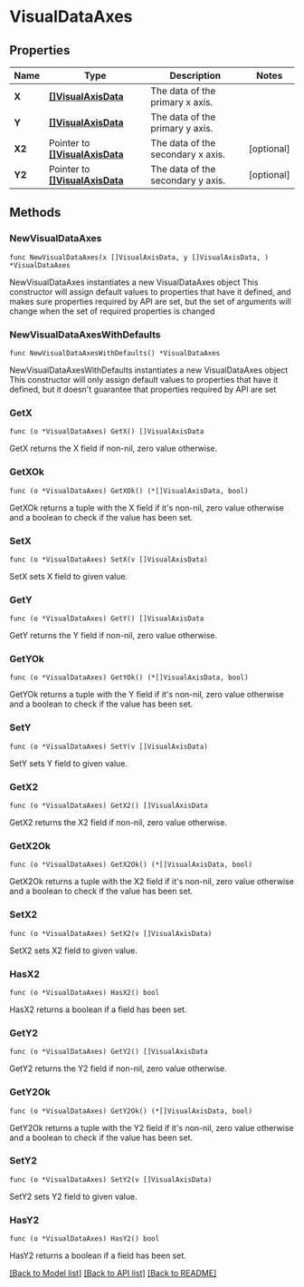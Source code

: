 # VisualDataAxes

## Properties

Name | Type | Description | Notes
------------ | ------------- | ------------- | -------------
**X** | [**[]VisualAxisData**](VisualAxisData.md) | The data of the primary x axis. | 
**Y** | [**[]VisualAxisData**](VisualAxisData.md) | The data of the primary y axis. | 
**X2** | Pointer to [**[]VisualAxisData**](VisualAxisData.md) | The data of the secondary x axis. | [optional] 
**Y2** | Pointer to [**[]VisualAxisData**](VisualAxisData.md) | The data of the secondary y axis. | [optional] 

## Methods

### NewVisualDataAxes

`func NewVisualDataAxes(x []VisualAxisData, y []VisualAxisData, ) *VisualDataAxes`

NewVisualDataAxes instantiates a new VisualDataAxes object
This constructor will assign default values to properties that have it defined,
and makes sure properties required by API are set, but the set of arguments
will change when the set of required properties is changed

### NewVisualDataAxesWithDefaults

`func NewVisualDataAxesWithDefaults() *VisualDataAxes`

NewVisualDataAxesWithDefaults instantiates a new VisualDataAxes object
This constructor will only assign default values to properties that have it defined,
but it doesn't guarantee that properties required by API are set

### GetX

`func (o *VisualDataAxes) GetX() []VisualAxisData`

GetX returns the X field if non-nil, zero value otherwise.

### GetXOk

`func (o *VisualDataAxes) GetXOk() (*[]VisualAxisData, bool)`

GetXOk returns a tuple with the X field if it's non-nil, zero value otherwise
and a boolean to check if the value has been set.

### SetX

`func (o *VisualDataAxes) SetX(v []VisualAxisData)`

SetX sets X field to given value.


### GetY

`func (o *VisualDataAxes) GetY() []VisualAxisData`

GetY returns the Y field if non-nil, zero value otherwise.

### GetYOk

`func (o *VisualDataAxes) GetYOk() (*[]VisualAxisData, bool)`

GetYOk returns a tuple with the Y field if it's non-nil, zero value otherwise
and a boolean to check if the value has been set.

### SetY

`func (o *VisualDataAxes) SetY(v []VisualAxisData)`

SetY sets Y field to given value.


### GetX2

`func (o *VisualDataAxes) GetX2() []VisualAxisData`

GetX2 returns the X2 field if non-nil, zero value otherwise.

### GetX2Ok

`func (o *VisualDataAxes) GetX2Ok() (*[]VisualAxisData, bool)`

GetX2Ok returns a tuple with the X2 field if it's non-nil, zero value otherwise
and a boolean to check if the value has been set.

### SetX2

`func (o *VisualDataAxes) SetX2(v []VisualAxisData)`

SetX2 sets X2 field to given value.

### HasX2

`func (o *VisualDataAxes) HasX2() bool`

HasX2 returns a boolean if a field has been set.

### GetY2

`func (o *VisualDataAxes) GetY2() []VisualAxisData`

GetY2 returns the Y2 field if non-nil, zero value otherwise.

### GetY2Ok

`func (o *VisualDataAxes) GetY2Ok() (*[]VisualAxisData, bool)`

GetY2Ok returns a tuple with the Y2 field if it's non-nil, zero value otherwise
and a boolean to check if the value has been set.

### SetY2

`func (o *VisualDataAxes) SetY2(v []VisualAxisData)`

SetY2 sets Y2 field to given value.

### HasY2

`func (o *VisualDataAxes) HasY2() bool`

HasY2 returns a boolean if a field has been set.


[[Back to Model list]](../README.md#documentation-for-models) [[Back to API list]](../README.md#documentation-for-api-endpoints) [[Back to README]](../README.md)



